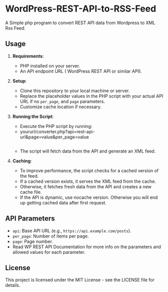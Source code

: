 # WordPress-REST-API-to-RSS-Feed
A Simple php program to convert REST API data from Wordpress to XML Rss Feed.

## Usage

1. **Requirements**:
   - PHP installed on your server.
   - An API endpoint URL ( WordPress REST API or similar API).

2. **Setup**:
   - Clone this repository to your local machine or server.
   - Replace the placeholder values in the PHP script with your actual API URL if no `per_page`, and `page` parameters.
   - Customize cache location if necessary.

3. **Running the Script**:
   - Execute the PHP script by running:
   - yoururl/converter.php?api=rest-api-url&page=value&per_page=value
     ```yoururl/converter.php?api=rest-api-url&page=value&per_page=value
     ```
   - The script will fetch data from the API and generate an XML feed.

4. **Caching**:
   - To improve performance, the script checks for a cached version of the feed.
   - If a cached version exists, it serves the XML feed from the cache.
   - Otherwise, it fetches fresh data from the API and creates a new cache file.
   - If the API is dynamic, use nocache version. Otherwise you will end up getting cached data after first request.

## API Parameters

- `api`: Base API URL (e.g., `https://api.example.com/posts`).
- `per_page`: Number of items per page.
- `page`: Page number.
- Read WP REST API Documentation for more info on the parameters and allowed values for each parameter.

## License

This project is licensed under the MIT License - see the LICENSE file for details.

